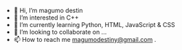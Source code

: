 - 👋 Hi, I’m magumo destin
- 👀 I’m interested in C++
- 🌱 I’m currently learning Python, HTML, JavaScript & CSS
- 💞️ I’m looking to collaborate on ...
- 📫 How to reach me magumodestiny@gmail.com
.
